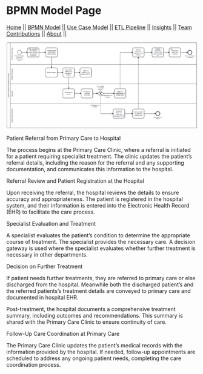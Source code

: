 # BPMN Model Page

[Home](./index.md) ||
[BPMN Model](./bpmn.md) ||
[Use Case Model](./use_case.md) ||
[ETL Pipeline](./etl_pipeline.md) ||
[Insights](./insights.md) ||
[Team Contributions](./team_contrib.md) ||
[About](./about.md) ||

![bpmn_sample](./assets/Bpmn_model.png)

 Patient Referral from Primary Care to Hospital 

The process begins at the Primary Care Clinic, where a referral is initiated for a patient requiring specialist treatment. The clinic updates the patient’s referral details, including the reason for the referral and any supporting documentation, and communicates this information to the hospital. 

 Referral Review and Patient Registration at the Hospital 

Upon receiving the referral, the hospital reviews the details to ensure accuracy and appropriateness. The patient is registered in the hospital system, and their information is entered into the Electronic Health Record (EHR) to facilitate the care process. 

 Specialist Evaluation and Treatment 

A specialist evaluates the patient’s condition to determine the appropriate course of treatment. The specialist provides the necessary care. A decision gateway is used where the specialist evaluates whether further treatment is necessary in other departments.

 Decision on Further Treatment 

If patient  needs further treatments, they are referred to primary care or else  discharged from the hospital. Meanwhile both the discharged patient’s and the referred patients’s treatment details are conveyed to primary care and documented in hospital EHR.

 
Post-treatment, the hospital documents a comprehensive treatment summary, including outcomes and recommendations. This summary is shared with the Primary Care Clinic to ensure continuity of care. 

 Follow-Up Care Coordination at Primary Care 

The Primary Care Clinic updates the patient’s medical records with the information provided by the hospital. If needed, follow-up appointments are scheduled to address any ongoing patient needs, completing the care coordination process. 

 